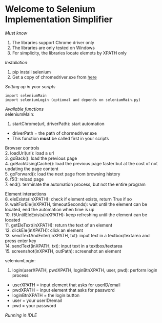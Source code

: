 # **Welcome to Selenium Implementation Simplifier**
*Must know*
1. The libraries support Chrome driver only
2. The libraries are only tested on Windows
3. For simplicity, the libraries locate elemets by XPATH only

*Installation*
1. pip install selenium
2. Get a copy of chromedriver.exe from [here](https://chromedriver.chromium.org/)

*Setting up in your scripts*
```
import seleniumMain
import seleniumLogin (optional and depends on seleniumMain.py)
```

*Available functions*<br>
seleniumMain:
1. startChrome(url, driverPath): start automation
  - driverPath = the path of chormedriver.exe
  - This function **must** be called first in your scripts

Browser controls<br>
2. loadUrl(url): load a url<br>
3. goBack(): load the previous page<br>
4. goBackUsingCache(): load the previous page faster but at the cost of not updating the page content<br>
5. goForward(): load the next page from browsing history<br>
6. f5(): reload page<br>
7. end(): terminate the automation process, but not the entire program<br>

Element interactions<br>
8. eleExists(inXPATH): check if element exists, return True if so<br>
9. waitForEle(inXPATH, timeoutSeconds): wait until the element can be located, end the automation when time is up<br>
10. f5UntilEleExists(inXPATH): keep refreshing until the element can be located<br>
11. getEleText(inXPATH): return the text of an element<br>
12. clickEle(inXPATH): click an element<br>
13. sendTextAndEnter(inXPATH, txt): input text in a textbox/textarea and press enter key<br>
14. sendText(inXPATH, txt): input text in a textbox/textarea<br>
15. screenshot(inXPATH, outPath): screenshot an element<br>

seleniumLogin:
1. login(userXPATH, pwdXPATH, loginBtnXPATH, user, pwd): perform login process
 - userXPATH = input element that asks for userID/email
 - pwdXPATH = input element that asks for password
 - loginBtnXPATH = the login button
 - user = your userID/email
 - pwd = your password

*Running in IDLE*
